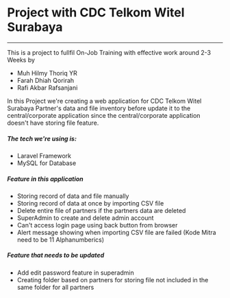# Project with CDC Telkom Witel Surabaya
***
This is a project to fullfil On-Job Training with effective work around 2-3 Weeks by
- Muh Hilmy Thoriq YR
- Farah Dhiah Qorirah
- Rafi Akbar Rafsanjani

In this Project we're creating a web application for CDC Telkom Witel Surabaya Partner's data and file inventory before update it to the central/corporate application since the central/corporate application doesn't have storing file feature.

##### The tech we're using is: 
- Laravel Framework
- MySQL for Database

##### Feature in this application
- Storing record of data and file manually
- Storing record of data at once by importing CSV file
- Delete entire file of partners if the partners data are deleted
- SuperAdmin to create and delete admin account
- Can't access login page using back button from browser
- Alert message showing when importing CSV file are failed (Kode Mitra need to be 11 Alphanumberics) 

##### Feature that needs to be updated
- Add edit password feature in superadmin
- Creating folder based on partners for storing file not included in the same folder for all partners
